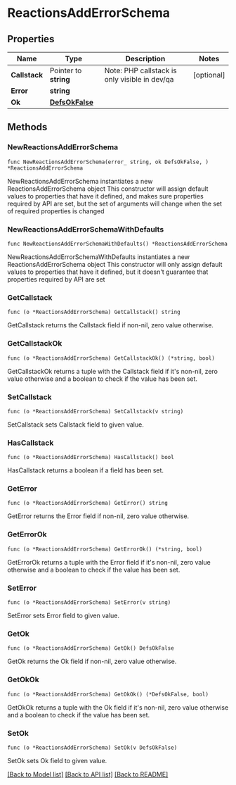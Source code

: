 # ReactionsAddErrorSchema

## Properties

Name | Type | Description | Notes
------------ | ------------- | ------------- | -------------
**Callstack** | Pointer to **string** | Note: PHP callstack is only visible in dev/qa | [optional] 
**Error** | **string** |  | 
**Ok** | [**DefsOkFalse**](DefsOkFalse.md) |  | 

## Methods

### NewReactionsAddErrorSchema

`func NewReactionsAddErrorSchema(error_ string, ok DefsOkFalse, ) *ReactionsAddErrorSchema`

NewReactionsAddErrorSchema instantiates a new ReactionsAddErrorSchema object
This constructor will assign default values to properties that have it defined,
and makes sure properties required by API are set, but the set of arguments
will change when the set of required properties is changed

### NewReactionsAddErrorSchemaWithDefaults

`func NewReactionsAddErrorSchemaWithDefaults() *ReactionsAddErrorSchema`

NewReactionsAddErrorSchemaWithDefaults instantiates a new ReactionsAddErrorSchema object
This constructor will only assign default values to properties that have it defined,
but it doesn't guarantee that properties required by API are set

### GetCallstack

`func (o *ReactionsAddErrorSchema) GetCallstack() string`

GetCallstack returns the Callstack field if non-nil, zero value otherwise.

### GetCallstackOk

`func (o *ReactionsAddErrorSchema) GetCallstackOk() (*string, bool)`

GetCallstackOk returns a tuple with the Callstack field if it's non-nil, zero value otherwise
and a boolean to check if the value has been set.

### SetCallstack

`func (o *ReactionsAddErrorSchema) SetCallstack(v string)`

SetCallstack sets Callstack field to given value.

### HasCallstack

`func (o *ReactionsAddErrorSchema) HasCallstack() bool`

HasCallstack returns a boolean if a field has been set.

### GetError

`func (o *ReactionsAddErrorSchema) GetError() string`

GetError returns the Error field if non-nil, zero value otherwise.

### GetErrorOk

`func (o *ReactionsAddErrorSchema) GetErrorOk() (*string, bool)`

GetErrorOk returns a tuple with the Error field if it's non-nil, zero value otherwise
and a boolean to check if the value has been set.

### SetError

`func (o *ReactionsAddErrorSchema) SetError(v string)`

SetError sets Error field to given value.


### GetOk

`func (o *ReactionsAddErrorSchema) GetOk() DefsOkFalse`

GetOk returns the Ok field if non-nil, zero value otherwise.

### GetOkOk

`func (o *ReactionsAddErrorSchema) GetOkOk() (*DefsOkFalse, bool)`

GetOkOk returns a tuple with the Ok field if it's non-nil, zero value otherwise
and a boolean to check if the value has been set.

### SetOk

`func (o *ReactionsAddErrorSchema) SetOk(v DefsOkFalse)`

SetOk sets Ok field to given value.



[[Back to Model list]](../README.md#documentation-for-models) [[Back to API list]](../README.md#documentation-for-api-endpoints) [[Back to README]](../README.md)



